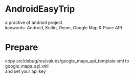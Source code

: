 # AndroidEasyTrip
a practive of android project  
keywords: Android, Kotlin, Room, Google Map & Place API
# Prepare
copy src/debug/res/values/google_maps_api_template.xml to google_maps_api.xml  
and set your api key
